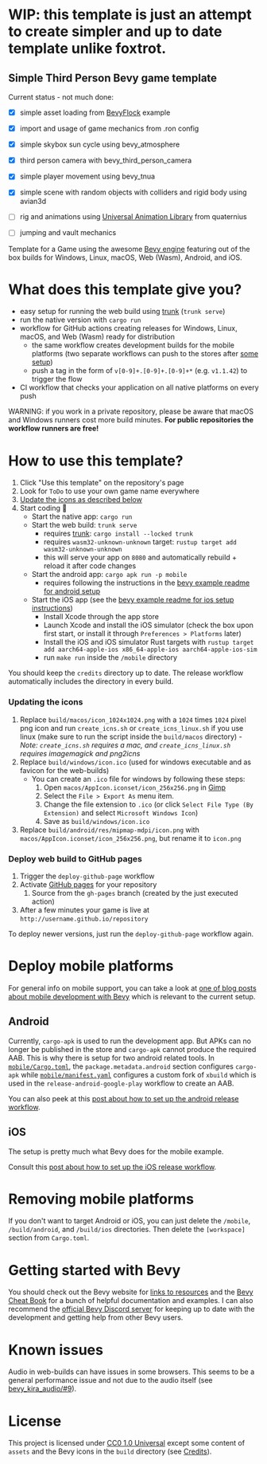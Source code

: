 

# WIP: this template is just an attempt to create simpler and up to date template unlike foxtrot.
## Simple Third Person Bevy game template
Current status - not much done:
- [x] simple asset loading from [BevyFlock] example
- [x] import and usage of game mechanics from .ron config
- [x] simple skybox sun cycle using bevy_atmosphere
- [x] third person camera with bevy_third_person_camera
- [x] simple player movement using bevy_tnua
- [x] simple scene with random objects with colliders and rigid body using avian3d
- [ ] rig and animations using [Universal Animation Library](ual) from quaternius
- [ ] jumping and vault mechanics


Template for a Game using the awesome [Bevy engine][bevy] featuring out of the box builds for Windows, Linux, macOS, Web (Wasm), Android, and iOS.

# What does this template give you?

<!--* small example ["game"](https://olekspickle.github.io/bevy_new_third_person/)-->
* easy setup for running the web build using [trunk] (`trunk serve`)
* run the native version with `cargo run`
* workflow for GitHub actions creating releases for Windows, Linux, macOS, and Web (Wasm) ready for distribution
    * the same workflow creates development builds for the mobile platforms (two separate workflows can push to the stores after [some setup](#deploy-mobile-platforms))
    * push a tag in the form of `v[0-9]+.[0-9]+.[0-9]+*` (e.g. `v1.1.42`) to trigger the flow
* CI workflow that checks your application on all native platforms on every push

WARNING: if you work in a private repository, please be aware that macOS and Windows runners cost more build minutes.
**For public repositories the workflow runners are free!**

# How to use this template?

1. Click "Use this template" on the repository's page
2. Look for `ToDo` to use your own game name everywhere
3. [Update the icons as described below](#updating-the-icons)
4. Start coding :tada:
    * Start the native app: `cargo run`
    * Start the web build: `trunk serve`
        * requires [trunk]: `cargo install --locked trunk`
        * requires `wasm32-unknown-unknown` target: `rustup target add wasm32-unknown-unknown`
        * this will serve your app on `8080` and automatically rebuild + reload it after code changes
    * Start the android app: `cargo apk run -p mobile`
        * requires following the instructions in the [bevy example readme for android setup][android-instructions]
    * Start the iOS app (see the [bevy example readme for ios setup instructions][ios-instructions])
        * Install Xcode through the app store
        * Launch Xcode and install the iOS simulator (check the box upon first start, or install it through `Preferences > Platforms` later)
        * Install the iOS and iOS simulator Rust targets with `rustup target add aarch64-apple-ios x86_64-apple-ios aarch64-apple-ios-sim`
        * run `make run` inside the `/mobile` directory

You should keep the `credits` directory up to date. The release workflow automatically includes the directory in every build.

### Updating the icons
1. Replace `build/macos/icon_1024x1024.png` with a `1024` times `1024` pixel png icon and run `create_icns.sh` or `create_icns_linux.sh` if you use linux (make sure to run the script inside the `build/macos` directory) - _Note: `create_icns.sh` requires a mac, and `create_icns_linux.sh` requires imagemagick and png2icns_
2. Replace `build/windows/icon.ico` (used for windows executable and as favicon for the web-builds)
    * You can create an `.ico` file for windows by following these steps:
       1. Open `macos/AppIcon.iconset/icon_256x256.png` in [Gimp](https://www.gimp.org/downloads/)
       2. Select the `File > Export As` menu item.
       3. Change the file extension to `.ico` (or click `Select File Type (By Extension)` and select `Microsoft Windows Icon`)
       4. Save as `build/windows/icon.ico`
3. Replace `build/android/res/mipmap-mdpi/icon.png` with `macos/AppIcon.iconset/icon_256x256.png`, but rename it to `icon.png`

### Deploy web build to GitHub pages

1. Trigger the `deploy-github-page` workflow
2. Activate [GitHub pages](https://pages.github.com/) for your repository
     1. Source from the `gh-pages` branch (created by the just executed action)
3. After a few minutes your game is live at `http://username.github.io/repository`

To deploy newer versions, just run the `deploy-github-page` workflow again.

# Deploy mobile platforms

For general info on mobile support, you can take a look at [one of blog posts about mobile development with Bevy][mobile_dev_with_bevy_2] which is relevant to the current setup.

## Android

Currently, `cargo-apk` is used to run the development app. But APKs can no longer be published in the store and `cargo-apk` cannot produce the required AAB. This is why there is setup for two android related tools. In [`mobile/Cargo.toml`](./mobile/Cargo.toml), the `package.metadata.android` section configures `cargo-apk` while [`mobile/manifest.yaml`](./mobile/manifest.yaml) configures a custom fork of `xbuild` which is used in the `release-android-google-play` workflow to create an AAB.

You can also peek at this [post about how to set up the android release workflow][workflow_bevy_android].

## iOS

The setup is pretty much what Bevy does for the mobile example.

Consult this [post about how to set up the iOS release workflow][workflow_bevy_ios].

# Removing mobile platforms

If you don't want to target Android or iOS, you can just delete the `/mobile`, `/build/android`, and `/build/ios` directories.
Then delete the `[workspace]` section from `Cargo.toml`.

# Getting started with Bevy

You should check out the Bevy website for [links to resources][bevy-learn] and the [Bevy Cheat Book] for a bunch of helpful documentation and examples. I can also recommend the [official Bevy Discord server][bevy-discord] for keeping up to date with the development and getting help from other Bevy users.

# Known issues

Audio in web-builds can have issues in some browsers. This seems to be a general performance issue and not due to the audio itself (see [bevy_kira_audio/#9][firefox-sound-issue]).

# License

This project is licensed under [CC0 1.0 Universal](LICENSE) except some content of `assets` and the Bevy icons in the `build` directory (see [Credits](credits/CREDITS.md)).

[android-instructions]: https://github.com/bevyengine/bevy/blob/latest/examples/README.md#setup
[bevy]: https://bevyengine.org/
[bevy-learn]: https://bevyengine.org/learn/
[bevy-discord]: https://discord.gg/bevy
[Bevy Cheat Book]: https://bevy-cheatbook.github.io/introduction.html
[BevyFlock]: https://github.com/TheBevyFlock/bevy_new_2d
[ios-instructions]: https://github.com/bevyengine/bevy/blob/latest/examples/README.md#setup-1
[firefox-sound-issue]: https://github.com/NiklasEi/bevy_kira_audio/issues/9
[mobile_dev_with_bevy_2]: https://www.nikl.me/blog/2023/notes_on_mobile_development_with_bevy_2/
[trunk]: https://trunkrs.dev/
[ual]: https://quaternius.itch.io/universal-animation-library
[workflow_bevy_android]: https://www.nikl.me/blog/2023/github_workflow_to_publish_android_app/
[workflow_bevy_ios]: https://www.nikl.me/blog/2023/github_workflow_to_publish_ios_app/
